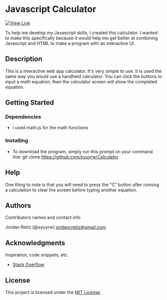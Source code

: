 # Javascript Calculator

[![View Live](https://img.shields.io/badge/Live%20Demo-Calculator-blue?style=for-the-badge)](https://syuyrw.github.io/Calculator/)

To help me develop my Javascript skills, I created this calculator. I wanted to make this specifically because it would help me get better at combining Javascript and HTML to make a program with an interactive UI.

## Description

This is a interactive web app calculator. It's very simple to use. It is used the same way you would use a handheld calculator. You can click the buttons to input a math equation, then the calculator screen will show the completed equation.

## Getting Started

### Dependencies

-   I used math.js for the math functions

### Installing

-   To download the program, simply run this prompt on your command line:
    git clone https://github.com/syuyrw/Calculator

## Help

One thing to note is that you will need to press the "C" button after running a calculation to clear the screen before typing another equation.

## Authors

Contributors names and contact info

Jordan Reitz (@syuyrw) jordancreitz@gmail.com

## Acknowledgments

Inspiration, code snippets, etc.

-   [Stack Overflow](https://stackoverflow.com/questions)

## License

This project is licensed under the [MIT License](LICENSE).
